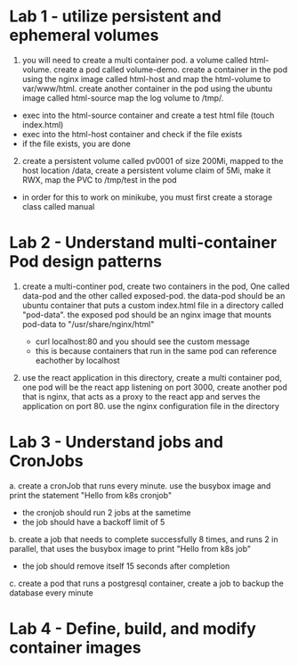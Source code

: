 # Lab 1 - utilize persistent and ephemeral volumes 
1. you will need to create a multi container pod. a volume called html-volume. create a pod called volume-demo. create a container in the pod using the nginx image called html-host and map the html-volume to var/www/html. create another container in the pod using the ubuntu image called html-source map the log volume to /tmp/.
  - exec into the html-source container and create a test html file (touch index.html)
  - exec into the html-host container and check if the file exists
  - if the file exists, you are done 

2. create a persistent volume called pv0001 of size 200Mi, mapped to the host location /data, create a persistent volume claim of 5Mi, make it RWX, map the PVC to /tmp/test in the pod
  - in order for this to work on minikube, you must first create a storage class called manual

# Lab 2 - Understand multi-container Pod design patterns 
1. create a multi-continer pod, create two containers in the pod, One called data-pod and the other called exposed-pod. the data-pod should be an ubuntu container that puts a custom index.html file in a directory called "pod-data". the exposed pod should be an nginx image that mounts pod-data to "/usr/share/nginx/html"
    - curl localhost:80 and you should see the custom message 
    - this is because containers that run in the same pod can reference eachother by localhost 


2. use the react application in this directory, create a multi container pod, one pod will be the react app listening on port 3000, create another pod that is nginx, that acts as a proxy to the react app and serves the application on port 80. use the nginx configuration file in the directory


# Lab 3 - Understand jobs and CronJobs 
a. create a cronJob that runs every minute. use the busybox image and print the statement "Hello from k8s cronjob"
  - the cronjob should run 2 jobs at the sametime 
  - the job should have a backoff limit of 5

b. create a job that needs to complete successfully 8 times, and runs 2 in parallel, that uses the busybox image to print "Hello from k8s job"
  - the job should remove itself 15 seconds after completion

c. create a pod that runs a postgresql container, create a job to backup the database every minute


# Lab 4 - Define, build, and modify container images 